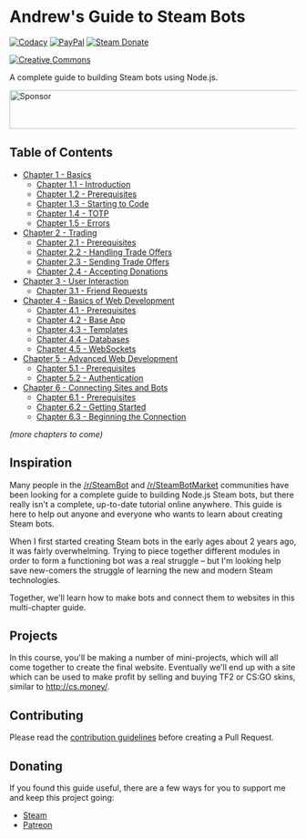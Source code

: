 # Andrew's Guide to Steam Bots

[![Codacy][codacy-img]][codacy-url]
[![PayPal][paypal-img]][paypal-url]
[![Steam Donate][steam-img]][steam-url]

[![Creative Commons][cc-img]][cc-url]

A complete guide to building Steam bots using Node.js.

<a target='_blank' rel='nofollow' href='https://app.codesponsor.io/link/WWKSZ8BufMHxCu7dPGG4np4x/andrewda/node-steam-guide'>
  <img alt='Sponsor' width='888' height='68' src='https://app.codesponsor.io/embed/WWKSZ8BufMHxCu7dPGG4np4x/andrewda/node-steam-guide.svg' />
</a>

## Table of Contents

- [Chapter 1 - Basics](./Chapter%201%20-%20Basics)
	- [Chapter 1.1 - Introduction](./Chapter%201%20-%20Basics/Chapter%201.1%20-%20Introduction)
 	- [Chapter 1.2 - Prerequisites](./Chapter%201%20-%20Basics/Chapter%201.2%20-%20Prerequisites)
 	- [Chapter 1.3 - Starting to Code](./Chapter%201%20-%20Basics/Chapter%201.3%20-%20Starting%20to%20Code)
  	- [Chapter 1.4 - TOTP](./Chapter%201%20-%20Basics/Chapter%201.4%20-%20TOTP)
  	- [Chapter 1.5 - Errors](./Chapter%201%20-%20Basics/Chapter%201.5%20-%20Errors)
- [Chapter 2 - Trading](./Chapter%202%20-%20Trading)
  	- [Chapter 2.1 - Prerequisites](./Chapter%202%20-%20Trading/Chapter%202.1%20-%20Prerequisites)
  	- [Chapter 2.2 - Handling Trade Offers](./Chapter%202%20-%20Trading/Chapter%202.2%20-%20Handling%20Trade%20Offers)
  	- [Chapter 2.3 - Sending Trade Offers](./Chapter%202%20-%20Trading/Chapter%202.3%20-%20Sending%20Trade%20Offers)
  	- [Chapter 2.4 - Accepting Donations](./Chapter%202%20-%20Trading/Chapter%202.4%20-%20Accepting%20Donations)
- [Chapter 3 - User Interaction](./Chapter%203%20-%20User%20Interaction)
  	- [Chapter 3.1 - Friend Requests](./Chapter%203%20-%20User%20Interaction/Chapter%203.1%20-%20Friend%20Requests)
- [Chapter 4 - Basics of Web Development](./Chapter%204%20-%20Basics%20of%20Web%20Development)
  	- [Chapter 4.1 - Prerequisites](./Chapter%204%20-%20Basics%20of%20Web%20Development/Chapter%204.1%20-%20Prerequisites)
  	- [Chapter 4.2 - Base App](./Chapter%204%20-%20Basics%20of%20Web%20Development/Chapter%204.2%20-%20Base%20App)
  	- [Chapter 4.3 - Templates](./Chapter%204%20-%20Basics%20of%20Web%20Development/Chapter%204.3%20-%20Templates)
  	- [Chapter 4.4 - Databases](./Chapter%204%20-%20Basics%20of%20Web%20Development/Chapter%204.4%20-%20Databases)
  	- [Chapter 4.5 - WebSockets](./Chapter%204%20-%20Basics%20of%20Web%20Development/Chapter%204.5%20-%20WebSockets)
- [Chapter 5 - Advanced Web Development](./Chapter%205%20-%20Advanced%20Web%20Development)
  	- [Chapter 5.1 - Prerequisites](./Chapter%205%20-%20Advanced%20Web%20Development/Chapter%205.1%20-%20Prerequisites)
  	- [Chapter 5.2 - Authentication](./Chapter%205%20-%20Advanced%20Web%20Development/Chapter%205.2%20-%20Authentication)
- [Chapter 6 - Connecting Sites and Bots](./Chapter%206%20-%20Connecting%20Sites%20and%20Bots)
  	- [Chapter 6.1 - Prerequisites](./Chapter%206%20-%20Connecting%20Sites%20and%20Bots/Chapter%206.1%20-%20Prerequisites)
  	- [Chapter 6.2 - Getting Started](./Chapter%206%20-%20Connecting%20Sites%20and%20Bots/Chapter%206.2%20-%20Getting%20Started)
	- [Chapter 6.3 - Beginning the Connection](./Chapter%206%20-%20Connecting%20Sites%20and%20Bots/Chapter%206.3%20-%20Beginning%20the%20Connection)


*(more chapters to come)*

## Inspiration

Many people in the [/r/SteamBot](https://reddit.com/r/SteamBot) and
[/r/SteamBotMarket](https://reddit.com/r/SteamBotMarket) communities have been
looking for a complete guide to building Node.js Steam bots, but there really
isn't a complete, up-to-date tutorial online anywhere. This guide is here to
help out anyone and everyone who wants to learn about creating Steam bots.

When I first started creating Steam bots in the early ages about 2 years ago,
it was fairly overwhelming. Trying to piece together different modules in order
to form a functioning bot was a real struggle – but I'm looking help save
new-comers the struggle of learning the new and modern Steam technologies.

Together, we'll learn how to make bots and connect them to websites in this
multi-chapter guide.

## Projects

In this course, you'll be making a number of mini-projects, which will all come
together to create the final website. Eventually we'll end up with a site which
can be used to make profit by selling and buying TF2 or CS:GO skins, similar to
http://cs.money/.

## Contributing

Please read the [contribution guidelines](/CONTRIBUTING.md) before creating
a Pull Request.

## Donating

If you found this guide useful, there are a few ways for you to support me and
keep this project going:

- [Steam](https://steamcommunity.com/tradeoffer/new/?partner=132224795&token=HuEE9Mk1)
- [Patreon](https://www.patreon.com/andrewda)

<!-- Badge URLs -->

[codacy-img]: https://img.shields.io/codacy/grade/5822ba91cc994725932f71ee6b926400.svg?style=flat-square
[codacy-url]: https://www.codacy.com/app/andrewda/node-steam-guide
[paypal-img]: https://img.shields.io/badge/donate-PayPal-blue.svg?style=flat-square
[paypal-url]: https://www.paypal.me/andrewda/5
[steam-img]:  https://img.shields.io/badge/donate-Steam-lightgrey.svg?style=flat-square
[steam-url]:  https://steamcommunity.com/tradeoffer/new/?partner=132224795&token=HuEE9Mk1
[cc-img]:     https://i.creativecommons.org/l/by/4.0/88x31.png
[cc-url]:     https://creativecommons.org/licenses/by/4.0/
